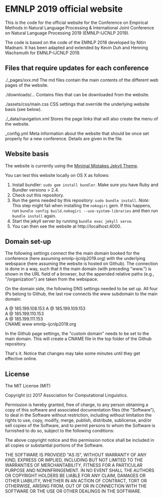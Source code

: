 # EMNLP 2019 official website

This is the code for the official website for the Conference on Empirical Methods in Natural Language Processing & International Joint Conference on Natural Language Processing 2019 (EMNLP-IJCNLP 2019). 

The code is based on the code of the EMNLP 2018 developed by Nitin Madnani. It has been adapted and extended by Kevin Duh and Henning Wachsmuth for EMNLP-IJCNLP 2019.


## Files that require updates for each conference

./_pages/xxx.md
The md files contain the main contents of the different web pages of the website.

./downloads/...
Contains files that can be downloaded from the website.

./assets/css/main.css
CSS settings that override the underlying website basis (see below).

./_data/navigation.xml
Stores the page links that will also create the menu of the website.

_config.yml
Meta information about the website that should be once set properly for a new conference. Details are given in the file.





## Website basis

The website is currently using the [Minimal Mistakes Jekyll Theme](https://mmistakes.github.io/minimal-mistakes/).

You can test this website locally on OS X as follows:

1. Install bundler: `sudo gem install bundler`. Make sure you have Ruby and Bundler versions > 2.4.
2. Check out this repository.
3. Run the gems needed by this repository: `sudo bundle install`. 
   *Note*: This step might fail when installing the `nokogiri` gem. If this happens, run `bundle config build.nokogiri --use-system-libraries` and then run `bundle install` again.
4. Start the jekyll server by running `bundle exec jekyll serve`.
5. You can then see the website at http://localhost:4000.


## Domain set-up

The following settings connect the the main domain booked for the conference (here assuming emnlp-ijcnlp2019.org) with the underlying webspace (here assuming the website is hosted on Github). The connection is done in a way, such that it the main domain (with preceding "www.") is shown in the URL field of a browser, but the appended relative paths (e.g., "/organization") are taken from the webspace.

On the domain side, the following DNS settings needed to be set up. All four IPs belong to Github, the last row connects the www subdomain to the main domain:
	
   A	  @	    185.199.108.153	
   A	  @	    185.199.109.153		
   A	  @	    185.199.110.153		
   A	  @	    185.199.111.153		
   CNAME  www	emnlp-ijcnlp2019.org

In the Github page settings, the "custom domain" needs to be set to the main domain. This will create a CNAME file in the top folder of the Github repository.

That's it. Notice that changes may take some minutes until they get effective online.


## License

The MIT License (MIT)

Copyright (c) 2017 Association for Computational Linguistics.

Permission is hereby granted, free of charge, to any person obtaining a copy
of this software and associated documentation files (the "Software"), to deal
in the Software without restriction, including without limitation the rights
to use, copy, modify, merge, publish, distribute, sublicense, and/or sell
copies of the Software, and to permit persons to whom the Software is
furnished to do so, subject to the following conditions:

The above copyright notice and this permission notice shall be included in all
copies or substantial portions of the Software.

THE SOFTWARE IS PROVIDED "AS IS", WITHOUT WARRANTY OF ANY KIND, EXPRESS OR
IMPLIED, INCLUDING BUT NOT LIMITED TO THE WARRANTIES OF MERCHANTABILITY,
FITNESS FOR A PARTICULAR PURPOSE AND NONINFRINGEMENT. IN NO EVENT SHALL THE
AUTHORS OR COPYRIGHT HOLDERS BE LIABLE FOR ANY CLAIM, DAMAGES OR OTHER
LIABILITY, WHETHER IN AN ACTION OF CONTRACT, TORT OR OTHERWISE, ARISING FROM,
OUT OF OR IN CONNECTION WITH THE SOFTWARE OR THE USE OR OTHER DEALINGS IN THE
SOFTWARE.
